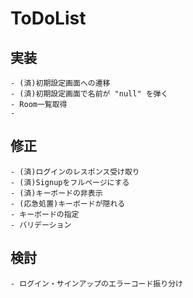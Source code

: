 #  ToDoList
## 実装
    - (済)初期設定画面への遷移
    - (済)初期設定画面で名前が "null" を弾く
    - Room一覧取得
    - 
    
## 修正
    - (済)ログインのレスポンス受け取り
    - (済)Signupをフルページにする
    - (済)キーボードの非表示
    - (応急処置)キーボードが隠れる
    - キーボードの指定
    - バリデーション
    
## 検討
    - ログイン・サインアップのエラーコード振り分け
